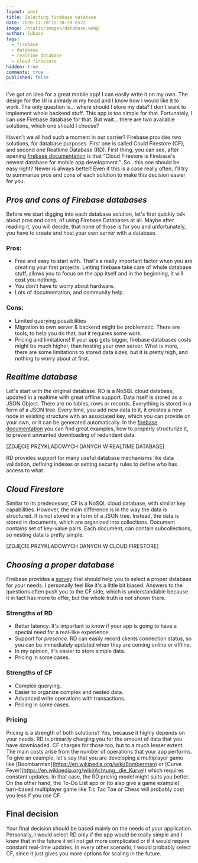 ```yaml
---
layout: post
title: Selecting firebase database
date: 2020-12-28T12:30:59.657Z
image: /static/images/database.webp
author: lukasz
tags:
  - firebase
  - database
  - realtime database
  - cloud firestore
hidden: true
comments: true
published: false
---
```

I've got an idea for a great mobile app! I can easily write it on my own. The design for the UI is already in my head and I know how I would like it to work.
The only question is... where should I store my data? I don't want to implement whole backend stuff. This app is too simple for that. 
Fortunately, I can use Firebase database for that. But wait... there are two available solutions, which one should I choose? 

Haven't we all had such a moment in our carrier? Firebase provides two solutions, for database purposes. First one is called Could Firestore (CF),
and second one Realtime Database (RD). First thing, you can see, after opening [firebase documentation](https://firebase.google.com/docs/database/rtdb-vs-firestore)
is that "Cloud Firestore is Firebase's newest database for mobile app development.". So.. this one should be easy right? Newer is always better! Even if this is
a case really often, I'll try to summarize pros and cons of each solution to make this decision easier for you.

## *Pros and cons of Firebase databases*

Before we start digging into each database solution, let's first quickly talk about pros and cons, of using Firebase Databases at all. Maybe after reading it, 
you will decide, that none of those is for you and unfortunately, you have to create and host your own server with a database. 

### Pros:

* Free and easy to start with. That's a really important factor when you are creating your first projects. Letting firebase take care of whole database stuff,
  allows you to focus on the app itself and in the beginning, it will cost you nothing.
* You don't have to worry about hardware.
* Lots of documentation, and community help.

###  Cons:

* Limited querying possibilities
* Migration to own server & backend might be problematic. There are tools, to help you do that, but it requires some work.
* Pricing and limitations! If your app gets bigger, firebase databases costs might be much higher, than hosting your own server. 
  What is more, there are some limitations to stored data sizes, but it is pretty high, and nothing to worry about at first. 

## *Realtime database*

Let's start with the original database. RD is a NoSQL cloud database, updated in a realtime with great offline support. Data itself is stored as a JSON Object.
There are no tables, rows or records. Everything is stored in a form of a JSON tree. Every time, you add new data to it, it creates a new node in existing structure 
with an associated key, which you can provide on your own, or it can be generated automatically. In the [firebase documentation](https://firebase.google.com/docs/database/web/structure-data)
you can find great examples, how to properly structurize it, to prevent unwanted downloading of redundant data. 

\[ZDJĘCIE PRZYKLADOWYCH DANYCH W REALTIME DATABASE]

RD provides support for many useful database mechanisms like data validation, defining indexes or setting security rules to define who has access to what. 

## *Cloud Firestore*

Similar to its predecessor, CF is a NoSQL cloud database, with similar key capabilities. However, the main difference is in the way the data is structured. 
It is not stored in a form of a JSON tree. Instead, the data is stored in documents, which are organized into collections. Document contains set of key-value pairs. 
Each document, can contain subcollections, so nesting data is pretty simple. 

\[ZDJĘCIE PRZYKLADOWYCH DANYCH W CLOUD FIRESTORE]

## *Choosing a proper database*

Firebase provides a [survey](https://firebase.google.com/docs/database/rtdb-vs-firestore#key_considerations) that should help you to select a proper database for your needs. I personally feel like it's a little bit biased. Answers to the questions often push you to the CF side, which is understandable because it in fact has more to offer, but the whole truth is not shown there. 

### Strengths of RD

* Better latency. It's important to know if your app is going to have a special need for a real-like experience.
* Support for *presence.* RD can easily record clients connection status, so you can be immediately updated when they are coming online or offline.
* In my opinion, it's easier to store simple data.
* Pricing in some cases.

### Strengths of CF

* Complex querying.
* Easier to organize complex and nested data.
* Advanced write operations with transactions.
* Pricing in some cases.

### Pricing

Pricing is a strength of both solutions? Yes, because it highly depends on your needs. RD is primarily charging you for the amount of data that you have downloaded. CF charges for those too, but to a much lesser extent. The main costs arise from the number of operations that your app performs. To give an example, let's say that you are developing a multiplayer game like \[Boombarman](https://en.wikipedia.org/wiki/Bomberman) or \[Curve Fever](https://en.wikipedia.org/wiki/Achtung,_die_Kurve!) which requires constant updates. In that case, the RD pricing model might suits you better. On the other hand, the To-Do List app or (to also give a game example) turn-based multiplayer game like Tic Tac Toe or Chess will probably cost you less if you use CF. 

## Final decision

Your final decision should be based mainly on the needs of your application. Personally, I would select RD only if the app would be really simple and I knew that in the future it will not get more complicated or if it would require constant real-time updates. In every other scenario, I would probably select CF, since it just gives you more options for scaling in the future.
